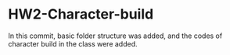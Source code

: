 # HW2-Character-build
 In this commit, basic folder structure was added, and the codes of character build in the class were added.
